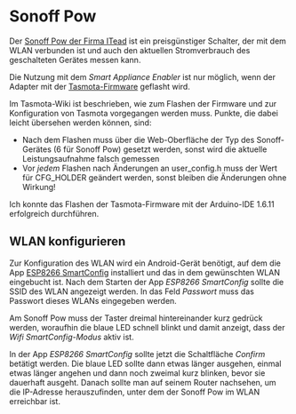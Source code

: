 # Sonoff Pow

Der [Sonoff Pow der Firma ITead](https://www.itead.cc/sonoff-pow.html) ist ein preisgünstiger Schalter, der mit dem WLAN verbunden ist und auch den aktuellen Stromverbrauch des geschalteten Gerätes messen kann.

Die Nutzung mit dem *Smart Appliance Enabler* ist nur möglich, wenn der Adapter mit der [Tasmota-Firmware](Tasmota_DE.md) geflasht wird.

Im Tasmota-Wiki ist beschrieben, wie zum Flashen der Firmware und zur Konfiguration von Tasmota vorgegangen werden muss. Punkte, die dabei leicht übersehen werden können, sind:
- Nach dem Flashen muss über die Web-Oberfläche der Typ des Sonoff-Gerätes (6 für Sonoff Pow) gesetzt werden, sonst wird die aktuelle Leistungsaufnahme falsch gemessen
- Vor _jedem_ Flashen nach Änderungen an user_config.h muss der Wert für CFG_HOLDER geändert werden, sonst bleiben die Änderungen ohne Wirkung!

Ich konnte das Flashen der Tasmota-Firmware mit der Arduino-IDE 1.6.11 erfolgreich durchführen.

## WLAN konfigurieren
Zur Konfiguration des WLAN wird ein Android-Gerät benötigt, auf dem die App [ESP8266 SmartConfig](https://play.google.com/store/apps/details?id=com.cmmakerclub.iot.esptouch) installiert und das in dem gewünschten WLAN eingebucht ist. Nach dem Starten der App _ESP8266 SmartConfig_ sollte die SSID des WLAN angezeigt werden. In das Feld _Passwort_ muss das Passwort dieses WLANs eingegeben werden.

Am Sonoff Pow muss der Taster dreimal hintereinander kurz gedrück werden, woraufhin die blaue LED schnell blinkt und damit anzeigt, dass der *Wifi SmartConfig-Modus* aktiv ist.

In der App _ESP8266 SmartConfig_ sollte jetzt die Schaltfläche _Confirm_ betätigt werden. Die blaue LED sollte dann etwas länger ausgehen, einmal etwas länger angehen und dann noch zweimal kurz blinken, bevor sie dauerhaft ausgeht. Danach sollte man auf seinem Router nachsehen, um die IP-Adresse herauszufinden, unter dem der Sonoff Pow im WLAN erreichbar ist.

